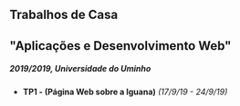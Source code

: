 ## Trabalhos de Casa
## "Aplicações e Desenvolvimento Web"
##### 2019/2019, Universidade do Uminho

 - **TP1 - (Página Web sobre a Iguana)** *(17/9/19 - 24/9/19)*